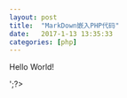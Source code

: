```yaml
---
layout:	post
title:	"MarkDown嵌入PHP代码"
date:	2017-1-13 13:35:33
categories:	[php]
---
```


<?php echo '<p>Hello World!</p>';?>

